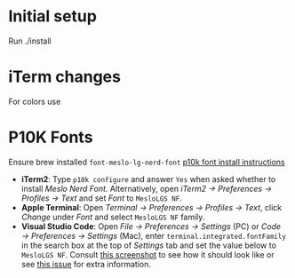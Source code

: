 # Initial setup
Run ./install

# iTerm changes
For colors use 


# P10K Fonts
Ensure brew installed `font-meslo-lg-nerd-font`
[p10k font install instructions](https://github.com/romkatv/powerlevel10k?tab=readme-ov-file#manual-font-installation)
   - **iTerm2**: Type `p10k configure` and answer `Yes` when asked whether to install
     *Meslo Nerd Font*. Alternatively, open *iTerm2 → Preferences → Profiles → Text* and set *Font* to
     `MesloLGS NF`.
   - **Apple Terminal**: Open *Terminal → Preferences → Profiles → Text*, click *Change* under *Font*
     and select `MesloLGS NF` family.
   - **Visual Studio Code**: Open *File → Preferences → Settings* (PC) or
     *Code → Preferences → Settings* (Mac), enter `terminal.integrated.fontFamily` in the search box at
     the top of *Settings* tab and set the value below to `MesloLGS NF`.
     Consult [this screenshot](
       https://raw.githubusercontent.com/romkatv/powerlevel10k-media/389133fb8c9a2347929a23702ce3039aacc46c3d/visual-studio-code-font-settings.jpg)
     to see how it should look like or see [this issue](
       https://github.com/romkatv/powerlevel10k/issues/671) for extra information.
